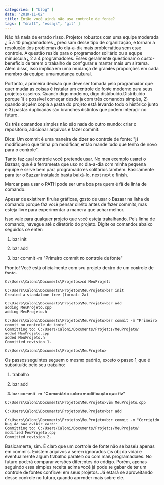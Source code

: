 ```yaml
---
categories: [ "blog" ]
date: "2010-11-02"
title: Então você ainda não usa controle de fonte?
tags: [ "draft", "essays", "git" ]
---
```


Não há nada de errado nisso. Projetos robustos com uma equipe moderada ¿ 5 a 10 programadores ¿ precisam desse tipo de organização, e tornam a resolução dos problemas do dia-a-dia mais problemática sem esse controle. A questão reside para o programador solitário ou a equipe minúscula ¿ 2 a 4 programadores. Esses geralmente questionam o custo-benefício de terem o trabalho de configurar e manter mais um sistema. Além disso, isso implica em uma mudança de grandes proporções em cada membro da equipe: uma mudança cultural.

Portanto, a primeira decisão que deve ser tomada pelo programador que quer mudar as coisas é instalar um controle de fonte moderno para seus projetos caseiros. Quando digo moderno, digo distribuído.Distribuído porque 1) é possível começar desde já com três comandos simples, 2) quando alguém copia a pasta do projeto está levando todo o histórico junto e 3) pastas duplicadas são branches distintos que podem interagir no futuro.

Os três comandos simples não são nada do outro mundo: criar o repositório, adicionar arquivos e fazer commit.

Dica: Um commit é uma maneira de dizer ao controle de fonte: "já modifiquei o que tinha pra modificar, então mande tudo que tenho de novo para o controle". 

Tanto faz qual controle você pretende usar. No meu exemplo usarei o Bazaar, que é a ferramenta que uso no dia-a-dia com minha pequena equipe e serve bem para programadores solitários também. Basicamente para ter o Bazzar instalado basta baixá-lo, next next e finish.


Marcar para usar o PATH pode ser uma boa pra quem é fã de linha de comando.

Apesar de existirem firulas gráficas, gosto de usar o Bazaar na linha de comando porque faz você pensar direito antes de fazer commits, mas esteja livre para experimentar a maneira que achar melhor.


Isso vale para qualquer projeto que você esteja trabalhando. Pela linha de comando, navegue até o diretório do projeto. Digite os comandos abaixo seguidos de enter:

	
  1. bzr init

	
  2. bzr add

	
  3. bzr commit -m "Primeiro commit no controle de fonte"

Pronto! Você está oficialmente com seu projeto dentro de um controle de fonte.

    
    C:\Users\Caloni\Documents\Projetos>cd MeuProjeto
    
    C:\Users\Caloni\Documents\Projetos\MeuProjeto>bzr init
    Created a standalone tree (format: 2a)
    
    C:\Users\Caloni\Documents\Projetos\MeuProjeto>bzr add
    adding MeuProjeto.cpp
    adding MeuProjeto.h
    
    C:\Users\Caloni\Documents\Projetos\MeuProjeto>bzr commit -m "Primeiro commit no controle de fonte"
    Committing to: C:/Users/Caloni/Documents/Projetos/MeuProjeto/
    added MeuProjeto.cpp
    added MeuProjeto.h
    Committed revision 1.
    
    C:\Users\Caloni\Documents\Projetos\MeuProjeto>

Os passos seguintes seguem o mesmo padrão, exceto o passo 1, que é substituído pelo seu trabalho:

	
  1. trabalho

	
  2. bzr add

	
  3. bzr commit -m "Comentário sobre modificação que fiz"

    
    C:\Users\Caloni\Documents\Projetos\MeuProjeto>vim MeuProjeto.cpp
    
    C:\Users\Caloni\Documents\Projetos\MeuProjeto>bzr add
    
    C:\Users\Caloni\Documents\Projetos\MeuProjeto>bzr commit -m "Corrigido bug de nao exibir cores"
    Committing to: C:/Users/Caloni/Documents/Projetos/MeuProjeto/
    modified MeuProjeto.cpp
    Committed revision 2.


Basicamente, sim. É claro que um controle de fonte não se baseia apenas em commits. Existem arquivos a serem ignorados (os obj da vida) e eventualmente algum trabalho paralelo ou com mais programadores. No futuro poderá comparar versões diferentes do código. Porém, apenas seguindo essa simples receita acima você já pode se gabar de ter um controle de fontes confiável em seus projetos. Já estará se aproveitando desse controle no futuro, quando aprender mais sobre ele.
